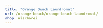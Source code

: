 ```yaml
---
title: "Orange Beach Laundromat"
url: /orange-beach/orange-beach-laundromat/
shop: Wäscherei
---
```

